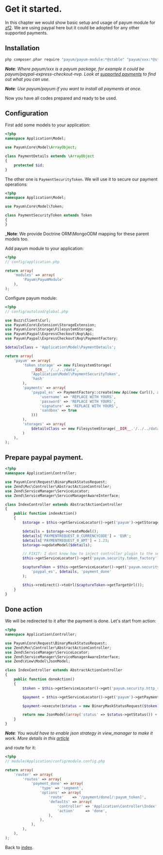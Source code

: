 # Get it started.

In this chapter we would show basic setup and usage of payum module for [zf2](http://framework.zend.com/).
We are using paypal here but it could be adopted for any other supported payments.

## Installation

```bash
php composer.phar require "payum/payum-module:*@stable" "payum/xxx:*@stable"
```

_**Note**: Where payum/xxx is a payum package, for example it could be payum/paypal-express-checkout-nvp. Look at [supported payments](https://github.com/Payum/Core/blob/master/Resources/docs/supported-payments.md) to find out what you can use._

_**Note**: Use payum/payum if you want to install all payments at once._

Now you have all codes prepared and ready to be used.

## Configuration

First add some models to your application:

```php
<?php
namespace Application\Model;

use Payum\Core\Model\ArrayObject;

class PaymentDetails extends \ArrayObject
{
    protected $id;
}
```

The other one is `PaymentSecurityToken`.
We will use it to secure our payment operations:

```php
<?php
namespace Application\Model;

use Payum\Core\Model\Token;

class PaymentSecurityToken extends Token
{
}
```

_**Note**: We provide Doctrine ORM\MongoODM mapping for these parent models too.

Add payum module to your application:

```php
<?php
// config/application.php

return array(
    'modules' => array(
        'Payum\PayumModule'
    ),
);
```

Configure payum module:

```php
<?php
// config/autoload/global.php

use Buzz\Client\Curl;
use Payum\Core\Extension\StorageExtension;
use Payum\Core\Storage\FilesystemStorage;
use Payum\Paypal\ExpressCheckout\Nvp\Api;
use Payum\Paypal\ExpressCheckout\Nvp\PaymentFactory;

$detailsClass = 'Application\Model\PaymentDetails';

return array(
    'payum' => array(
        'token_storage' => new FilesystemStorage(
            __DIR__.'/../../data',
            'Application\Model\PaymentSecurityToken',
            'hash'
        ),
        'payments' => array(
            'paypal_es' => PaymentFactory::create(new Api(new Curl(), array(
                'username' => 'REPLACE WITH YOURS',
                'password' => 'REPLACE WITH YOURS',
                'signature' => 'REPLACE WITH YOURS',
                'sandbox' => true
            )))
        ),
        'storages' => array(
            $detailsClass => new FilesystemStorage(__DIR__.'/../../data', $detailsClass, 'id'),
        )
    ),
);
```

## Prepare paypal payment.

```php
<?php
namespace Application\Controller;

use Payum\Core\Request\BinaryMaskStatusRequest;
use Zend\Mvc\Controller\AbstractActionController;
use Zend\ServiceManager\ServiceLocator;
use Zend\ServiceManager\ServiceManagerAwareInterface;

class IndexController extends AbstractActionController
{
    public function indexAction()
    {
        $storage = $this->getServiceLocator()->get('payum')->getStorage('Application\Model\PaymentDetails');

        $details = $storage->createModel();
        $details['PAYMENTREQUEST_0_CURRENCYCODE'] = 'EUR';
        $details['PAYMENTREQUEST_0_AMT'] = 1.23;
        $storage->updateModel($details);

        // FIXIT: I dont know how to inject controller plugin to the service.
        $this->getServiceLocator()->get('payum.security.token_factory')->setUrlPlugin($this->url());

        $captureToken = $this->getServiceLocator()->get('payum.security.token_factory')->createCaptureToken(
            'paypal_es', $details, 'payment_done'
        );

        $this->redirect()->toUrl($captureToken->getTargetUrl());
    }
}
```

## Done action

We will be redirected to it after the payment is done. Let's start from action:

```php
<?php
namespace Application\Controller;

use Payum\Core\Request\BinaryMaskStatusRequest;
use Zend\Mvc\Controller\AbstractActionController;
use Zend\ServiceManager\ServiceLocator;
use Zend\ServiceManager\ServiceManagerAwareInterface;
use Zend\View\Model\JsonModel;

class IndexController extends AbstractActionController
{
    public function doneAction()
    {
        $token = $this->getServiceLocator()->get('payum.security.http_request_verifier')->verify($this->getRequest());

        $payment = $this->getServiceLocator()->get('payum')->getPayment($token->getPaymentName());

        $payment->execute($status = new BinaryMaskStatusRequest($token));

        return new JsonModel(array('status' => $status->getStatus()) + iterator_to_array($status->getModel()));
    }
}
```

_**Note**: You would have to enable json strategy in view_manager to make it work. More details in this [article](http://akrabat.com/zend-framework-2/returning-json-from-a-zf2-controller-action/)_

and route for it:

```php
<?php
// module/Application/config/module.config.php

return array(
    'router' => array(
        'routes' => array(
            'payment_done' => array(
                'type' => 'segment',
                'options' => array(
                    'route'    => '/payment/done[/:payum_token]',
                    'defaults' => array(
                        'controller' => 'Application\Controller\Index',
                        'action'     => 'done',
                    ),
                ),
            ),
        ),
    ),
);
```

Back to [index](index.md).
